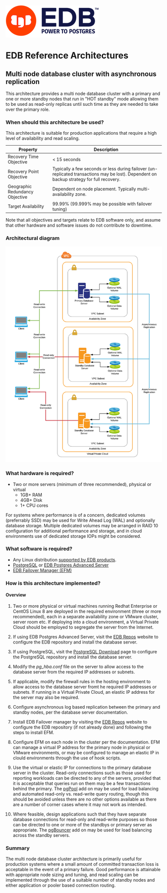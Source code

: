 ![EDB Logo](../images/logo.png "EDB Logo")

# EDB Reference Architectures

## Multi node database cluster with asynchronous replication

This architecture provides a multi node database cluster with a primary and
one or more standby nodes that run in "HOT standby" mode allowing them to be
used as read-only replicas until such time as they are needed to take over
the primary role.

### When should this architecture be used?

This architecture is suitable for production applications that require a high
level of availability and read scaling.

Property                        | Description
------------------------------- | ----------------------------------------------
Recovery Time Objective         | < 15 seconds
Recovery Point Objective        | Typically a few seconds or less during failover (un-replicated transactions may be lost). Dependent on backup strategy for full recovery.
Geographic Redundancy Objective | Dependent on node placement. Typically multi-availability zone.
Target Availability             | 99.99% (99.999% may be possible with failover tuning)

Note that all objectives and targets relate to EDB software only, and assume 
that other hardware and software issues do not contribute to downtime. 

### Architectural diagram

![Architecture Diagram](images/architecture.png "Architecture Diagram")

### What hardware is required?

* Two or more servers (minimum of three recommended), physical or virtual
    * 1GB+ RAM
    * 4GB+ Disk
    * 1+ CPU cores

For systems where performance is of a concern, dedicated volumes (preferrably SSD)
may be used for Write Ahead Log (WAL) and optionally database storage. Multiple
dedicated volumes may be arranged in RAID 10 configuration for additional 
performance and storage, and in cloud environments use of dedicated storage IOPs
might be considered. 

### What software is required?

* Any Linux distribution [supported by EDB products](https://www.enterprisedb.com/product-compatibility).
* [PostgreSQL](https://www.postgresql.org/) or 
[EDB Postgres Advanced Server](https://www.enterprisedb.com/products/edb-postgres-advanced-server-secure-ha-oracle-compatible)
* [EDB Failover Manager (EFM)](https://www.enterprisedb.com/products/postgresql-automatic-failover-manager-cluster-high-availability)

### How is this architecture implemented?

#### Overview

1. Two or more physical or virtual machines running Redhat Enterprise or CentOS 
Linux 8 are deployed in the required environment (three or more recommended), 
each in a separate availability zone or VMware cluster, server room etc. If 
deploying into a cloud environment, a Virtual Private Cloud should be employed to segregate the server from the Internet.

2. If using EDB Postgres Advanced Server, visit the 
[EDB Repos](https://repos.enterprisedb.com/) website to configure the EDB
repository and install the database server.

3. If using PostgreSQL, visit the 
[PostgreSQL Download](https://www.postgresql.org/download/linux/) page 
to configure the PostgreSQL repository and install the database server.

4. Modify the _pg_hba.conf_ file on the server to allow access to the database
server from the required IP addresses or subnets.

5. If applicable, modify the firewall rules in the hosting environment to allow
access to the database server fromt he required IP addresses or subnets. If 
running in a Virtual Private Cloud, an elastic IP address for the server may
also be required.

6. Configure asynchronous log based replication between the primary and standby
nodes, per the database server documentation.

7. Install EDB Failover manager by visiting the 
[EDB Repos](https://repos.enterprisedb.com/) website to configure the EDB
repository (if not already done) and following the steps to install EFM.

8. Configure EFM on each node in the cluster per the documentation. EFM can 
manage a virtual IP address for the primary node in physical or VMware 
environments, or may be configured to manage an elastic IP in clould environments
through the use of hook scripts.

9. Use the virtual or elastic IP for connections to the primary database server
in the cluster. Read-only connections such as those used for reporting 
workloads can be directed to any of the servers, provided that it is acceptable 
that queries run on them may be a few transactions behind the primary. The
[pgPool](../pgpool/) add on may be used for load balancing and automated read-only
vs. read-write query routing, though this should be avoided unless there are no
other options available as there are a number of corner cases where it may not
work as intended.

10. Where feasible, design applications such that they have separate database 
connections for read-only and read-write purposes so those can be directed to 
one or more of the standbys or primary server as appropriate. The 
[pgBouncer](../pgbouncer/) add on may be used for load balancing across the
standby servers.

### Summary

The multi node database cluster architecture is primarily useful for production
systems where a small amount of committed transaction loss is acceptable in the
event of a primary failure. Good performance is attainable with appropriate
node sizing and tuning, and read scaling can be implemented through the use of
a suitable number of standby nodes and either application or pooler based 
connection routing.